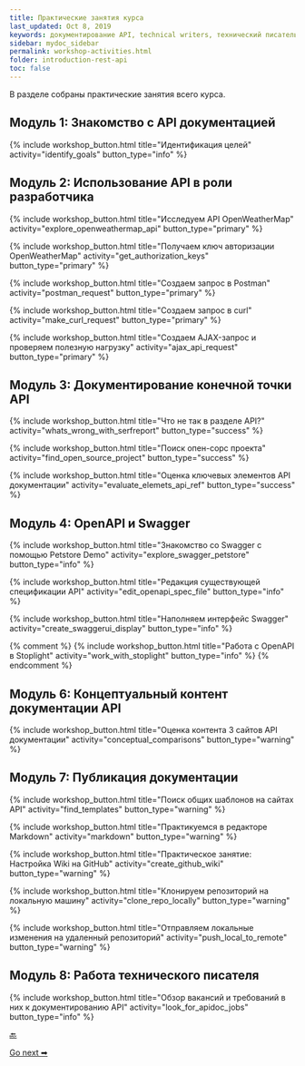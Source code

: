 ```yaml
---
title: Практические занятия курса
last_updated: Oct 8, 2019
keywords: документирование API, technical writers, технический писатель, описание курса
sidebar: mydoc_sidebar
permalink: workshop-activities.html
folder: introduction-rest-api
toc: false
---
```


В разделе собраны практические занятия всего курса.

## Модуль 1: Знакомство с API документацией


{% include workshop_button.html title="Идентификация целей" activity="identify_goals" button_type="info" %}

## Модуль 2: Использование API в роли разработчика

{% include workshop_button.html title="Исследуем API OpenWeatherMap" activity="explore_openweathermap_api" button_type="primary" %}


{% include workshop_button.html title="Получаем ключ авторизации OpenWeatherMap" activity="get_authorization_keys" button_type="primary" %}

{% include workshop_button.html title="Создаем запрос в Postman" activity="postman_request" button_type="primary" %}

{% include workshop_button.html title="Создаем запрос в curl" activity="make_curl_request" button_type="primary" %}

{% include workshop_button.html title="Создаем AJAX-запрос и проверяем полезную нагрузку" activity="ajax_api_request" button_type="primary" %}

## Модуль 3: Документирование конечной точки API

{% include workshop_button.html title="Что не так в разделе API?" activity="whats_wrong_with_serfreport" button_type="success" %}

{% include workshop_button.html title="Поиск опен-сорс проекта" activity="find_open_source_project" button_type="success" %}

{% include workshop_button.html title="Оценка ключевых элементов API документации" activity="evaluate_elemets_api_ref" button_type="success" %}

## Модуль 4: OpenAPI и Swagger

{% include workshop_button.html title="Знакомство со Swagger с помощью Petstore Demo" activity="explore_swagger_petstore" button_type="info" %}

{% include workshop_button.html title="Редакция существующей спецификации API" activity="edit_openapi_spec_file" button_type="info" %}

{% include workshop_button.html title="Наполняем интерфейс Swagger" activity="create_swaggerui_display" button_type="info" %}

{% comment %} {% include workshop_button.html title="Работа с OpenAPI в Stoplight" activity="work_with_stoplight" button_type="info" %} {% endcomment %}

## Модуль 6: Концептуальный контент документации API

{% include workshop_button.html title="Оценка контента 3 сайтов API документации" activity="conceptual_comparisons" button_type="warning" %}

## Модуль 7: Публикация документации

{% include workshop_button.html title="Поиск общих шаблонов на сайтах API" activity="find_templates" button_type="warning" %}

{% include workshop_button.html title="Практикуемся в редакторе Markdown" activity="markdown" button_type="warning" %}

{% include workshop_button.html title="Практическое занятие: Настройка Wiki на GitHub" activity="create_github_wiki" button_type="warning" %}

{% include workshop_button.html title="Клонируем репозиторий на локальную машину" activity="clone_repo_locally" button_type="warning" %}

{% include workshop_button.html title="Отправляем локальные изменения на удаленный репозиторий" activity="push_local_to_remote" button_type="warning" %}

## Модуль 8: Работа технического писателя

{% include workshop_button.html title="Обзор вакансий и требований в них к документированию API" activity="look_for_apidoc_jobs" button_type="info" %}

[🔙](course-slides.html)

[Go next ➡](identify-goals.html)
